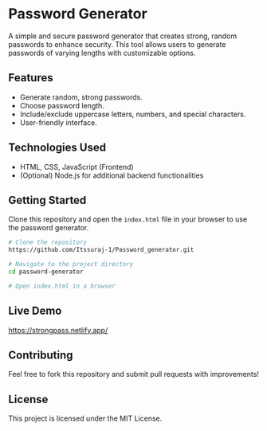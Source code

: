# Password Generator
 
A simple and secure password generator that creates strong, random passwords to enhance security. This tool allows users to generate passwords of varying lengths with customizable options.

## Features
- Generate random, strong passwords.
- Choose password length.
- Include/exclude uppercase letters, numbers, and special characters. 
- User-friendly interface.

## Technologies Used
- HTML, CSS, JavaScript (Frontend)
- (Optional) Node.js for additional backend functionalities

## Getting Started
Clone this repository and open the `index.html` file in your browser to use the password generator.

```sh
# Clone the repository
https://github.com/Itssuraj-1/Password_generator.git

# Navigate to the project directory
cd password-generator

# Open index.html in a browser
```

## Live Demo
https://strongpass.netlify.app/

## Contributing
Feel free to fork this repository and submit pull requests with improvements!

## License
This project is licensed under the MIT License.

